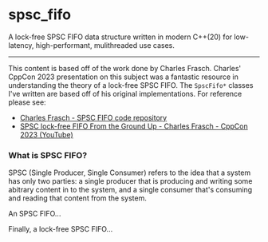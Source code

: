 # spsc_fifo

A lock-free SPSC FIFO data structure written in modern C++(20) for low-latency, high-performant, mulithreaded use cases.

---

This content is based off of the work done by Charles Frasch. Charles' CppCon 2023 presentation on this subject was a fantastic resource in understanding the theory of a lock-free SPSC FIFO. The `SpscFifo*` classes I've written are based off of his original implementations. For reference please see:

- [Charles Frasch - SPSC FIFO code repository](https://github.com/CharlesFrasch/cppcon2023)
- [SPSC lock-free FIFO From the Ground Up - Charles Frasch - CppCon 2023 (YouTube)](https://www.youtube.com/watch?v=K3P_Lmq6pw0)

### What is SPSC FIFO?

SPSC (Single Producer, Single Consumer) refers to the idea that a system has only two parties: a single producer that is producing and writing some abitrary content in to the system, and a single consumer that's consuming and reading that content from the system.

An SPSC FIFO...

Finally, a lock-free SPSC FIFO...

